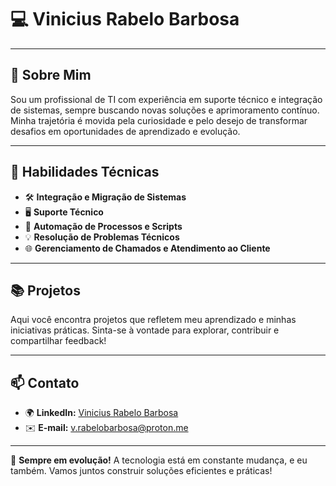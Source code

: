 # 💻 **Vinicius Rabelo Barbosa**

---

## 👋 **Sobre Mim**

Sou um profissional de TI com experiência em suporte técnico e integração de sistemas, sempre buscando novas soluções e aprimoramento contínuo. Minha trajetória é movida pela curiosidade e pelo desejo de transformar desafios em oportunidades de aprendizado e evolução.

---

## 🚀 **Habilidades Técnicas**

- 🛠️ **Integração e Migração de Sistemas**
- 🖥️ **Suporte Técnico**
- 📝 **Automação de Processos e Scripts**
- 💡 **Resolução de Problemas Técnicos**
- 🌐 **Gerenciamento de Chamados e Atendimento ao Cliente**

---

## 📚 **Projetos**

Aqui você encontra projetos que refletem meu aprendizado e minhas iniciativas práticas. Sinta-se à vontade para explorar, contribuir e compartilhar feedback!

---

## 📫 **Contato**

- 🌍 **LinkedIn:** [Vinicius Rabelo Barbosa](https://www.linkedin.com/in/viniciusrabelobarbosa)
- ✉️ **E-mail:** [v.rabelobarbosa@proton.me](mailto:v.rabelobarbosa@proton.me)

---

🚧 **Sempre em evolução!** A tecnologia está em constante mudança, e eu também. Vamos juntos construir soluções eficientes e práticas!
